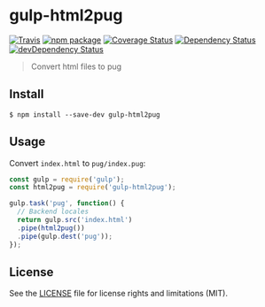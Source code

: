 # gulp-html2pug

[![Travis][build-badge]][build]
[![npm package][npm-badge]][npm]
[![Coverage Status][coveralls-badge]][coveralls]
[![Dependency Status][dependency-status-badge]][dependency-status]
[![devDependency Status][dev-dependency-status-badge]][dev-dependency-status]

> Convert html files to pug

## Install

```
$ npm install --save-dev gulp-html2pug
```


## Usage
Convert `index.html` to `pug/index.pug`:

```js
const gulp = require('gulp');
const html2pug = require('gulp-html2pug');

gulp.task('pug', function() {
  // Backend locales
  return gulp.src('index.html')
  .pipe(html2pug())
  .pipe(gulp.dest('pug'));
});
```

## License

See the [LICENSE](LICENSE.md) file for license rights and limitations (MIT).

[build-badge]: https://img.shields.io/travis/perrin4869/gulp-html2pug/master.svg?style=flat-square
[build]: https://travis-ci.org/perrin4869/gulp-html2pug

[npm-badge]: https://img.shields.io/npm/v/gulp-html2pug.svg?style=flat-square
[npm]: https://www.npmjs.org/package/gulp-html2pug

[coveralls-badge]: https://img.shields.io/coveralls/perrin4869/gulp-html2pug/master.svg
[coveralls]: https://coveralls.io/r/perrin4869/gulp-html2pug

[dependency-status-badge]: https://david-dm.org/perrin4869/gulp-html2pug.svg?style=flat
[dependency-status]: https://david-dm.org/perrin4869/gulp-html2pug

[dev-dependency-status-badge]: https://david-dm.org/perrin4869/gulp-html2pug/dev-status.svg?style=flat
[dev-dependency-status]: https://david-dm.org/perrin4869/gulp-html2pug#info=devDependencies
